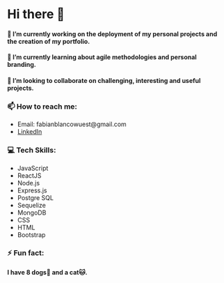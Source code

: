 ### <h1>Hi there 👋</h1>

<!--
**fabianblancowuest/fabianblancowuest** is a ✨ _special_ ✨ repository because its `README.md` (this file) appears on your GitHub profile.
Here are some ideas to get you started:
🤔 I’m looking for help with ...
💬 Ask me about ...
-->

<h4>🔭 I’m currently working on the deployment of my personal projects and the creation of my portfolio.</h4>
<h4>🌱 I’m currently learning about agile methodologies and personal branding.</h4>
<h4>👯 I’m looking to collaborate on challenging, interesting and useful projects.</h4>

<h3>📫 How to reach me:</h3>
<ul>
<li>Email: fabianblancowuest@gmail.com</li>
<li><a href="https://www.linkedin.com/in/fabianblancowuest/">LinkedIn</a></li>
</ul>
  
<h3>💻 Tech Skills:</h3>
<ul>
  <li>JavaScript</li>
  <li>ReactJS</li>
  <li>Node.js</li>
  <li>Express.js</li>
  <li>Postgre SQL</li>
  <li>Sequelize</li>
  <li>MongoDB</li>
  <li>CSS</li>
  <li>HTML</li>
  <li>Bootstrap</li>
</ul>

<h3>⚡ Fun fact:</h3>
<h4>I have 8 dogs🐶 and a cat🐱.</h4>
